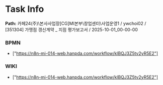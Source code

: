 # Task Info

**Path:** 카페24(주)\본사사업장\[CG]MI본부\창업센터\사업운영1 / ywchoi02 / [351304] 가맹점 갱신계약 _ 지점 평가보고서 / 2025-10-01_00-00-00

### BPMN
- ["https://n8n-mi-014-web.hanpda.com/workflow/klBQJ3Z5tv2yR5E2"]

### WIKI
- ["https://n8n-mi-014-web.hanpda.com/workflow/klBQJ3Z5tv2yR5E2"]

